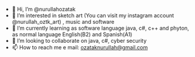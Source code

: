 - 👋 Hi, I’m @nurullahozatak
- 👀 I’m interested in sketch art (You can visit my instagram account @nurullah_oztk_art) , music and software
- 🌱 I’m currently learning as software language java, c#, c++ and phyton, as normal language English(B2) and Spanish(A1)
- 💞️ I’m looking to collaborate on java, c#, cyber security
- 📫 How to reach me e mail: ozataknurullah@gmail.com

<!---
nurullahozatak/nurullahozatak is a ✨ special ✨ repository because its `README.md` (this file) appears on your GitHub profile.
You can click the Preview link to take a look at your changes.
--->
